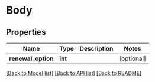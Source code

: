 # Body

## Properties
Name | Type | Description | Notes
------------ | ------------- | ------------- | -------------
**renewal_option** | **int** |  | [optional] 

[[Back to Model list]](../README.md#documentation-for-models) [[Back to API list]](../README.md#documentation-for-api-endpoints) [[Back to README]](../README.md)


